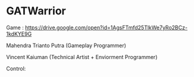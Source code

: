 # GATWarrior

Game : https://drive.google.com/open?id=1AgsFTmfd25TlkWe7yRo2BCz-1kdKYE9G

Mahendra Trianto Putra (Gameplay Programmer)

Vincent Kaiuman (Technical Artist + Enviorment Programmer)

Control:
